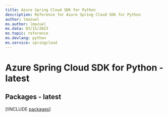 ```yaml
---
title: Azure Spring Cloud SDK for Python
description: Reference for Azure Spring Cloud SDK for Python
author: lmazuel
ms.author: lmazuel
ms.data: 03/15/2023
ms.topic: reference
ms.devlang: python
ms.service: springcloud
---
```

# Azure Spring Cloud SDK for Python - latest
## Packages - latest
[!INCLUDE [packages](spring-cloud-index.md)]